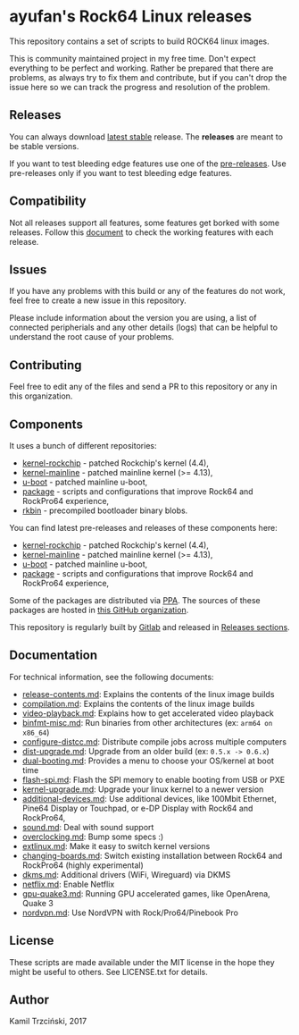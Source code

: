 # ayufan's Rock64 Linux releases

This repository contains a set of scripts to build ROCK64 linux images.

This is community maintained project in my free time. Don't expect everything to be perfect and working. Rather be prepared that there are problems, as always try to fix them and contribute, but if you can't drop the issue here so we can track the progress and resolution of the problem.

## Releases

You can always download [latest stable](https://github.com/ayufan-rock64/linux-build/releases/latest) release. The **releases** are meant to be stable versions.

If you want to test bleeding edge features use one of the [pre-releases](https://github.com/ayufan-rock64/linux-build/releases).
Use pre-releases only if you want to test bleeding edge features.

## Compatibility

Not all releases support all features, some features get borked with some releases.
Follow this [document](https://docs.google.com/spreadsheets/d/1pCqJg0VSzvihUOoxCOq3wt5JeGB4iApAyBBfc_BGv2A)
to check the working features with each release.

## Issues

If you have any problems with this build or any of the features do not work, feel free to create a new issue in this repository.

Please include information about the version you are using, a list of connected peripherials and any other details (logs) that can be helpful to understand the root cause of your problems.

## Contributing

Feel free to edit any of the files and send a PR to this repository or any in this organization.

## Components

It uses a bunch of different repositories:

- [kernel-rockchip](https://github.com/ayufan-rock64/linux-kernel) - patched Rockchip's kernel (4.4),
- [kernel-mainline](https://github.com/ayufan-rock64/linux-mainline-kernel) - patched mainline kernel (>= 4.13),
- [u-boot](https://github.com/ayufan-rock64/linux-u-boot) - patched mainline u-boot,
- [package](https://github.com/ayufan-rock64/linux-package) - scripts and configurations that improve Rock64 and RockPro64 experience,
- [rkbin](https://github.com/ayufan-rock64/rkbin) - precompiled bootloader binary blobs.

You can find latest pre-releases and releases of these components here:

- [kernel-rockchip](https://github.com/ayufan-rock64/linux-kernel/releases/latest) - patched Rockchip's kernel (4.4),
- [kernel-mainline](https://github.com/ayufan-rock64/linux-mainline-kernel/releases/latest) - patched mainline kernel (>= 4.13),
- [u-boot](https://github.com/ayufan-rock64/linux-u-boot/releases/latest) - patched mainline u-boot,
- [package](https://github.com/ayufan-rock64/linux-package/releases/latest) - scripts and configurations that improve Rock64 and RockPro64 experience,

Some of the packages are distributed via [PPA](https://launchpad.net/~ayufan/+archive/ubuntu/rock64-ppa/).
The sources of these packages are hosted in [this GitHub organization](https://github.com/ayufan-rock64).

This repository is regularly built by [Gitlab](https://gitlab.com/ayufan-repos/rock64/linux-build/pipelines) and released in [Releases sections](https://github.com/ayufan-rock64/linux-build/releases).

## Documentation

For technical information, see the following documents:

- [release-contents.md](recipes/release-contents.md): Explains the contents of the linux image builds
- [compilation.md](recipes/compilation.md): Explains the contents of the linux image builds
- [video-playback.md](recipes/video-playback.md): Explains how to get accelerated video playback
- [binfmt-misc.md](recipes/binfmt-misc.md): Run binaries from other architectures (ex: `arm64 on x86_64`)
- [configure-distcc.md](recipes/configure-distcc.md): Distribute compile jobs across multiple computers
- [dist-upgrade.md](recipes/dist-upgrade.md): Upgrade from an older build (ex: `0.5.x -> 0.6.x`)
- [dual-booting.md](recipes/dual-booting.md): Provides a menu to choose your OS/kernel at boot time
- [flash-spi.md](recipes/flash-spi.md): Flash the SPI memory to enable booting from USB or PXE
- [kernel-upgrade.md](recipes/kernel-upgrade.md): Upgrade your linux kernel to a newer version
- [additional-devices.md](recipes/additional-devices.md): Use additional devices, like 100Mbit Ethernet, Pine64 Display or Touchpad, or e-DP Display with Rock64 and RockPro64,
- [sound.md](recipes/sound.md): Deal with sound support
- [overclocking.md](recipes/overclocking.md): Bump some specs :)
- [extlinux.md](recipes/extlinux.md): Make it easy to switch kernel versions
- [changing-boards.md](recipes/changing-boards.md): Switch existing installation between Rock64 and RockPro64 (highly experimental)
- [dkms.md](recipes/dkms.md): Additional drivers (WiFi, Wireguard) via DKMS
- [netflix.md](recipes/netflix.md): Enable Netflix
- [gpu-quake3.md](recipes/gpu-quake3.md): Running GPU accelerated games, like OpenArena, Quake 3
- [nordvpn.md](recipes/nordvpn.md): Use NordVPN with Rock/Pro64/Pinebook Pro

## License

These scripts are made available under the MIT license in the hope they might be useful to others. See LICENSE.txt for details.

## Author

Kamil Trzciński, 2017
